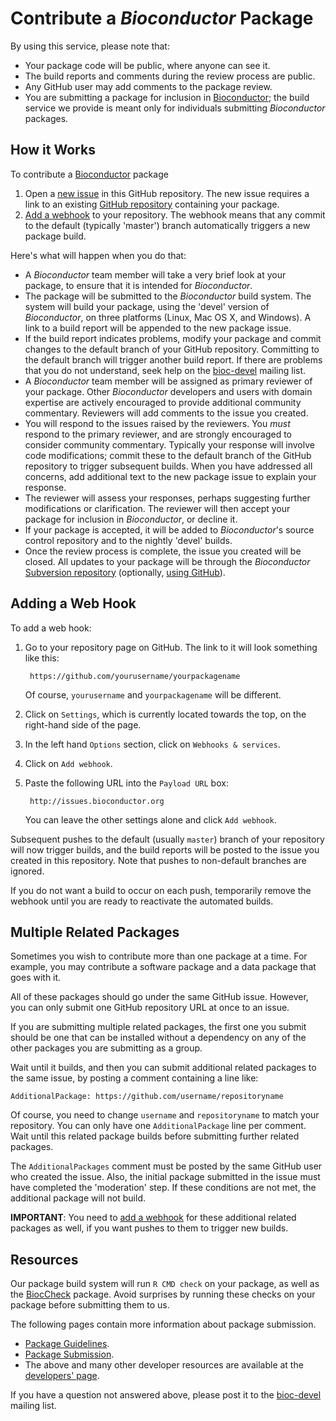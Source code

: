 
# Contribute a _Bioconductor_ Package

By using this service, please note that:

* Your package code will be public, where anyone can see it.
* The build reports and comments during the review process are public.
* Any GitHub user may add comments to the package review.
* You are submitting a package for inclusion in [Bioconductor][1]; the
  build service we provide is meant only for individuals submitting
  _Bioconductor_ packages.

## How it Works

To contribute a [Bioconductor][1] package

1. Open a [new issue](../../issues/new) in this GitHub repository. The
   new issue requires a link to an existing [GitHub repository][2]
   containing your package.
2. [Add a webhook][3] to your repository. The webhook means that any
   commit to the default (typically 'master') branch automatically
   triggers a new package build.

Here's what will happen when you do that:

* A _Bioconductor_ team member will take a very brief look at your
  package, to ensure that it is intended for _Bioconductor_.
* The package will be submitted to the _Bioconductor_ build
  system. The system will build your package, using the 'devel'
  version of _Bioconductor_, on three platforms (Linux, Mac OS X, and
  Windows). A link to a build report will be appended to the new
  package issue.
* If the build report indicates problems, modify your package and
  commit changes to the default branch of your GitHub
  repository. Committing to the default branch will trigger another
  build report. If there are problems that you do not understand, seek
  help on the [bioc-devel][9] mailing list.
* A _Bioconductor_ team member will be assigned as primary reviewer
  of your package.  Other _Bioconductor_ developers and users with
  domain expertise are actively encouraged to provide additional
  community commentary.  Reviewers will add comments to the issue you
  created.
* You will respond to the issues raised by the reviewers. You _must_
  respond to the primary reviewer, and are strongly encouraged to
  consider community commentary. Typically your response will involve
  code modifications; commit these to the default branch of the GitHub
  repository to trigger subsequent builds. When you have addressed all
  concerns, add additional text to the new package issue to explain
  your response.
* The reviewer will assess your responses, perhaps suggesting further
  modifications or clarification. The reviewer will then accept your
  package for inclusion in _Bioconductor_, or decline it.
* If your package is accepted, it will be added to _Bioconductor_'s
  source control repository and to the nightly 'devel' builds.
* Once the review process is complete, the issue you created will be
  closed. All updates to your package will be through the
  _Bioconductor_ [Subversion repository][10] (optionally,
  [using GitHub][11]).

## Adding a Web Hook

To add a web hook:

1. Go to your repository page on GitHub. The link to it will look
   something like this:

        https://github.com/yourusername/yourpackagename

   Of course, `yourusername` and `yourpackagename` will be different.

2. Click on `Settings`, which is currently located towards the top, on
   the right-hand side of the page.

3. In the left hand `Options` section, click on `Webhooks & services`.

4. Click on `Add webhook`.

5. Paste the following URL into the `Payload URL` box:

        http://issues.bioconductor.org

   You can leave the other settings alone and click `Add webhook`.

Subsequent pushes to the default (usually `master`) branch of your
repository will now trigger builds, and the build reports will be
posted to the issue you created in this repository.  Note that pushes
to non-default branches are ignored.

If you do not want a build to occur on each push, temporarily remove the
webhook until you are ready to reactivate the automated builds.

## Multiple Related Packages

Sometimes you wish to contribute more than one package at a time. For
example, you may contribute a software package and a data package that
goes with it.

All of these packages should go under the same GitHub issue. However,
you can only submit one GitHub repository URL at once to an issue.

If you are submitting multiple related packages, the first one you
submit should be one that can be installed without a dependency on any
of the other packages you are submitting as a group.

Wait until it builds, and then you can submit additional related
packages to the same issue, by posting a comment containing a line
like:

    AdditionalPackage: https://github.com/username/repositoryname

Of course, you need to change `username` and `repositoryname` to match
your repository.  You can only have one `AdditionalPackage` line per
comment.  Wait until this related package builds before submitting
further related packages.

The `AdditionalPackages` comment must be posted by the same GitHub
user who created the issue. Also, the initial package submitted in the
issue must have completed the 'moderation' step. If these conditions
are not met, the additional package will not build.

**IMPORTANT**: You need to [add a webhook][3] for these additional
related packages as well, if you want pushes to them to trigger new
builds.

## Resources

Our package build system will run `R CMD check` on your package, as
well as the [BiocCheck][4] package. Avoid surprises by running these
checks on your package before submitting them to us.

The following pages contain more information about package submission.

* [Package Guidelines][6].
* [Package Submission][7].
* The above and many other developer resources are available at the
  [developers' page][8].

If you have a question not answered above, please post it to the
[bioc-devel][9] mailing list.

[1]: https://bioconductor.org
[2]: https://help.github.com/articles/create-a-repo/
[3]: #adding-a-web-hook
[4]: https://bioconductor.org/packages/devel/bioc/html/BiocCheck.html
[6]: https://bioconductor.org/developers/package-guidelines/
[7]: https://bioconductor.org/developers/package-submission/
[8]: https://bioconductor.org/developers/
[9]: https://stat.ethz.ch/mailman/listinfo/bioc-devel
[10]: http://bioconductor.org/developers/how-to/source-control/
[11]: http://bioconductor.org/developers/how-to/git-mirrors/
